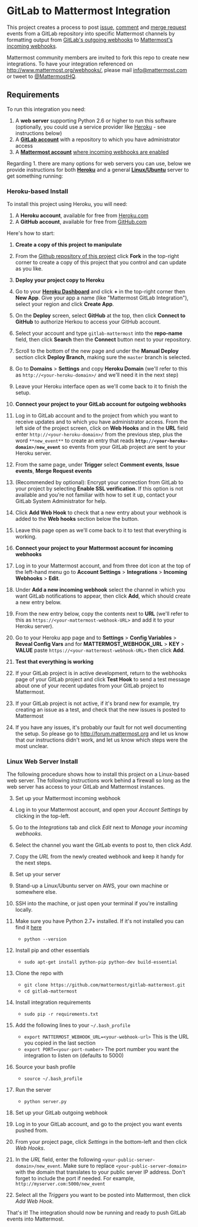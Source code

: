 # GitLab to Mattermost Integration

This project creates a process to post [issue](http://doc.gitlab.com/ee/web_hooks/web_hooks.html#issues-events), [comment](http://doc.gitlab.com/ee/web_hooks/web_hooks.html#comment-events) and [merge request](http://doc.gitlab.com/ee/web_hooks/web_hooks.html#merge-request-events) events from a GitLab repository into specific Mattermost channels by formatting output from [GitLab's outgoing webhooks](https://gitlab.com/gitlab-org/gitlab-ce/blob/master/doc/web_hooks/web_hooks.md) to [Mattermost's incoming webhooks](https://github.com/mattermost/platform/blob/master/doc/integrations/webhooks/Incoming-Webhooks.md).

Mattermost community members are invited to fork this repo to create new integrations. To have your integration referenced on http://www.mattermost.org/webhooks/, please mail info@mattermost.com or tweet to [@MattermostHQ](https://twitter.com/mattermosthq). 

## Requirements

To run this integration you need:

1. A **web server** supporting Python 2.6 or higher to run this software (optionally, you could use a service provider like [Heroku](http://heroku.com) - see instructions below)
2. A **[GitLab account](https://about.gitlab.com/)** with a repository to which you have administrator access
3. A **[Mattermost account](http://www.mattermost.org/)** [where incoming webhooks are enabled](https://github.com/mattermost/platform/blob/master/doc/integrations/webhooks/Incoming-Webhooks.md#enabling-incoming-webhooks)

Regarding 1. there are many options for web servers you can use, below we provide instructions for both [**Heroku**](https://github.com/mattermost/mattermost-integration-gitlab/blob/it-edits/README.md#heroku-based-install) and a general [**Linux/Ubuntu**](https://github.com/mattermost/mattermost-integration-gitlab/blob/it-edits/README.md#linux-web-server-install) server to get something running:  

### Heroku-based Install

To install this project using Heroku, you will need: 

1. A **Heroku account**, available for free from [Heroku.com](http://heroku.com)
2. A **GitHub account**, available for free from [GitHub.com](http://github.com) 

Here's how to start: 

1. **Create a copy of this project to manipulate**
  1. From the [Github repository of this project](https://github.com/mattermost/mattermost-integration-gitlab/edit/it-edits/README.md) click **Fork** in the top-right corner to create a copy of this project that you control and can update as you like. 
2. **Deploy your project copy to Heroku**
  1. Go to your [**Heroku Dashboard**](https://dashboard.heroku.com/apps) and click **+** in the top-right corner then **New App**. Give your app a name (like "Mattermost GitLab Integration"), select your region and click **Create App**.
  2. On the **Deploy** screen, select **GitHub** at the top, then click **Connect to GitHub** to authorize Herkou to access your GitHub account.
  3. Select your account and type `gitlab-mattermost` into the **repo-name** field, then click **Search** then the **Connect** button next to your repository.
  4. Scroll to the bottom of the new page and under the **Manual Deploy** section click **Deploy Branch**, making sure the `master` branch is selected.
  5. Go to **Domains** > **Settings** and copy **Heroku Domain** (we'll refer to this as `http://<your-heroku-domain>/` and we'll need it in the next step)
  6. Leave your Heroku interface open as we'll come back to it to finish the setup. 

3. **Connect your project to your GitLab account for outgoing webhooks**
 1. Log in to GitLab account and to the project from which you want to receive updates and to which you have administrator access. From the left side of the project screen, click on **Web Hooks** and in the **URL** field enter `http://<your-heroku-domain>/` from the previous step, plus the word `**new_event**` to create an entry that reads **`http://<your-heroku-domain>/new_event`** so events from your GitLab project are sent to your Heroku server. 
 2. From the same page, under **Trigger** select **Comment events**, **Issue events**, **Merge Request events** 
 3. (Recommended by optional): Encrypt your connection from GitLab to your project by selecting **Enable SSL verification**. If this option is not available and you're not familiar with how to set it up, contact your GitLab System Administrator for help. 
 3. Click **Add Web Hook** to check that a new entry about your webhook is added to the **Web hooks** section below the button. 
 4. Leave this page open as we'll come back to it to test that everything is working.
 
4. **Connect your project to your Mattermost account for incoming webhooks**
 1. Log in to your Mattermost account, and from three dot icon at the top of the left-hand menu go to **Account Settings** > **Integrations** > **Incoming Webhooks** > **Edit**.
 2. Under **Add a new incoming webhook** select the channel in which you want GitLab notifications to appear, then click **Add**, which should create a new entry below.
 3. From the new entry below, copy the contents next to **URL** (we'll refer to this as `https://<your-mattermost-webhook-URL>` and add it to your Heroku server).
 4. Go to your Heroku app page and to **Settings** > **Config Variables** > **Reveal Config Vars** and for **MATTERMOST_WEBHOOK_URL** > **KEY** > **VALUE** paste `https://<your-mattermost-webhook-URL>` then click **Add**.

5. **Test that everything is working**
  1. If your GitLab project is in active development, return to the webhooks page of your GitLab project and click **Test Hook** to send a test message about one of your recent updates from your GitLab project to Mattermost. 
  2. If your GitLab project is not active, if it's brand new for example, try creating an issue as a test, and check that the new issues is posted to Mattermost
  3. If you have any issues, it's probably our fault for not well documenting the setup. So please go to http://forum.mattermost.org and let us know that our instructions didn't work, and let us know which steps were the most unclear. 


### Linux Web Server Install

The following procedure shows how to install this project on a Linux-based web server. The following instructions work behind a firewall so long as the web server has access to your GitLab and Mattermost instances. 

3. Set up your Mattermost incoming webhook
 1. Log in to your Mattermost account, and open your _Account Settings_ by clicking in the top-left.
 2. Go to the _Integrations_ tab and click _Edit_ next to _Manage your incoming webhooks_.
 3. Select the channel you want the GitLab events to post to, then click _Add_.
 4. Copy the _URL_ from the newly created webhook and keep it handy for the next steps.

1. Set up your server
 1. Stand-up a Linux/Ubuntu server on AWS, your own machine or somewhere else.
 1. SSH into the machine, or just open your terminal if you're installing locally.
 1. Make sure you have Python 2.7+ installed. If it's not installed you can find it [here](https://www.python.org/downloads/)
    - `python --version`
 2. Install pip and other essentials
    - `sudo apt-get install python-pip python-dev build-essential`
 3. Clone the repo with
    - `git clone https://github.com/mattermost/gitlab-mattermost.git`
    - `cd gitlab-mattermost`
 3. Install integration requirements
    - `sudo pip -r requirements.txt`
 4. Add the following lines to your `~/.bash_profile`
    - `export MATTERMOST_WEBHOOK_URL=<your-webhook-url>` This is the URL you copied in the last section
    - `export PORT=<your-port-number>` The port number you want the integration to listen on (defaults to 5000)
 5. Source your bash profile
    - `source ~/.bash_profile`
 5. Run the server
    - `python server.py`

2. Set up your GitLab outgoing webhook
 1. Log in to your GitLab account, and go to the project you want events pushed from.
 2. From your project page, click _Settings_ in the bottom-left and then click _Web Hooks_.
 3. In the _URL_ field, enter the following `<your-public-server-domain>/new_event`. Make sure to replace `<your-public-server-domain>` with the domain that translates to your public server IP address. Don't forget to include the port if needed. For example, `http://myserver.com:5000/new_event`
 4. Select all the _Triggers_ you want to be posted into Mattermost, then click _Add Web Hook_.

That's it! The integration should now be running and ready to push GitLab events into Mattermost.
